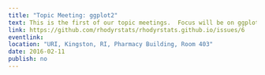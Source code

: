 ```yaml
---
title: "Topic Meeting: ggplot2"
text: This is the first of our topic meetings.  Focus will be on ggplot2 and it will be geared for those with a bit of experience, but we will have people available to help get new users up to speed.
link: https://github.com/rhodyrstats/rhodyrstats.github.io/issues/6
eventlink: 
location: "URI, Kingston, RI, Pharmacy Building, Room 403"
date: 2016-02-11 
publish: no
---
```

